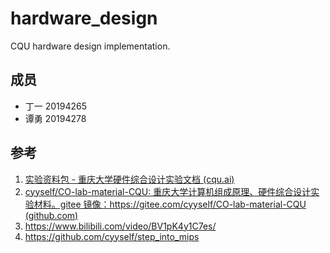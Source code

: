 # hardware_design
CQU hardware design implementation.

## 成员
* 丁一 20194265
* 谭勇 20194278

## 参考

1. [实验资料包 - 重庆大学硬件综合设计实验文档 (cqu.ai)](https://colabdocs.cqu.ai/env/resource/)
2. [cyyself/CO-lab-material-CQU: 重庆大学计算机组成原理、硬件综合设计实验材料。gitee 镜像：https://gitee.com/cyyself/CO-lab-material-CQU (github.com)](https://github.com/cyyself/CO-lab-material-CQU)
3. https://www.bilibili.com/video/BV1pK4y1C7es/
4. https://github.com/cyyself/step_into_mips
